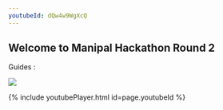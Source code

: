 ```yaml
---
youtubeId: dQw4w9WgXcQ
---
```


## Welcome to Manipal Hackathon Round 2

Guides : 

![](https://github.com/Manipal-Hackathon/Manipal-Hackathon.github.io/blob/master/img/Annotation%202020-08-14%20183042.jpg)

{% include youtubePlayer.html id=page.youtubeId %}
